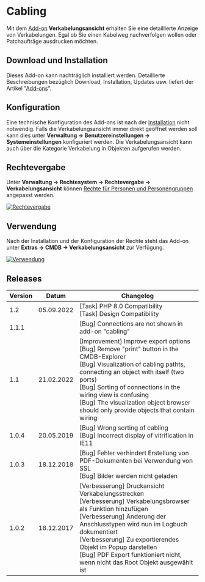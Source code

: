 # Cabling

Mit dem [Add-on](../i-doit-pro-add-ons/index.md) **Verkabelungsansicht** erhalten Sie eine detaillierte Anzeige von Verkabelungen. Egal ob Sie einen Kabelweg nachverfolgen wollen oder Patchaufträge ausdrucken möchten.

Download und Installation
-------------------------

Dieses Add-on kann nachträglich installiert werden. Detaillierte Beschreibungen bezüglich Download, Installation, Updates usw. liefert der Artikel "[Add-ons](../i-doit-pro-add-ons/index.md)".

Konfiguration
-------------

Eine technische Konfiguration des Add-ons ist nach der [Installation](../i-doit-pro-add-ons/index.md) nicht notwendig.
Falls die Verkabelungsansicht immer direkt geöffnet werden soll kann dies unter **Verwaltung → Benutzereinstellungen → Systemeinstellungen** konfiguriert werden.
Die Verkabelungsansicht kann auch über die Kategorie Verkabelung in Objekten aufgerufen werden.

Rechtevergabe
-------------

Unter **Verwaltung → Rechtesystem → Rechtevergabe → Verkabelungsansicht** können [Rechte für Personen und Personengruppen](../effizientes-dokumentieren/rechteverwaltung/index.md) angepasst werden.

[![Rechtevergabe](../assets/images/de/i-doit-pro-add-ons/cabling/1-cab.png)](../assets/images/de/i-doit-pro-add-ons/cabling/1-cab.png)

Verwendung
----------

Nach der Installation und der Konfiguration der Rechte steht das Add-on unter **Extras → CMDB → Verkabelungsansicht** zur Verfügung.

[![Verwendung](../assets/images/de/i-doit-pro-add-ons/cabling/2-cab.png)](../assets/images/de/i-doit-pro-add-ons/cabling/2-cab.png)

Releases
--------

| Version | Datum | Changelog |
| --- | --- | --- |
| 1.2 | 05.09.2022 | [Task] PHP 8.0 Compatibility  <br> [Task] Design Compatibility |
| 1.1.1 |     | [Bug] Connections are not shown in add-on "cabling" |
| 1.1 | 21.02.2022 | [Improvement] Improve export options <br> [Bug] Remove "print" button in the CMDB-Explorer <br> [Bug] Visualization of cabling pathts, connecting an object with itself (two ports)  <br> [Bug] Sorting of connections in the wiring view is confusing  <br> [Bug] The visualization object browser should only provide objects that contain wiring |
| 1.0.4 | 20.05.2019 | [Bug] Wrong sorting of cabling <br> [Bug] Incorrect display of vitrification in IE11 |
| 1.0.3 | 18.12.2018 | [Bug] Fehler verhindert Erstellung von PDF-Dokumenten bei Verwendung von SSL <br> [Bug] Bilder werden nicht geladen |
| 1.0.2 | 18.12.2017 | [Verbesserung] Druckansicht Verkabelungsstrecken <br> [Verbesserung] Verkabelungsbrowser als Funktion hinzufügen <br> [Verbesserung] Änderung der Anschlusstypen wird nun im Logbuch dokumentiert <br> [Verbesserung] Zu exportierendes Objekt im Popup darstellen <br> [Bug] PDF Export funktioniert nicht, wenn nicht das Root Objekt ausgewählt ist |
